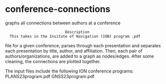 # conference-connections
graphs all connections between authors at a conference


                               Description
      This takes in the Insitute of Navigation (ION) program .pdf 
file for a given conference, parses through each presentation and
separates each presentation by title, author, and affiliation. Then, 
each pair of authors/organizations, are added to a graph as 
nodes/edges. After some cleaning, the connections are plotted together.

The input files include the following ION conference programs:
PLANS23program.pdf
GNSS23program.pdf










